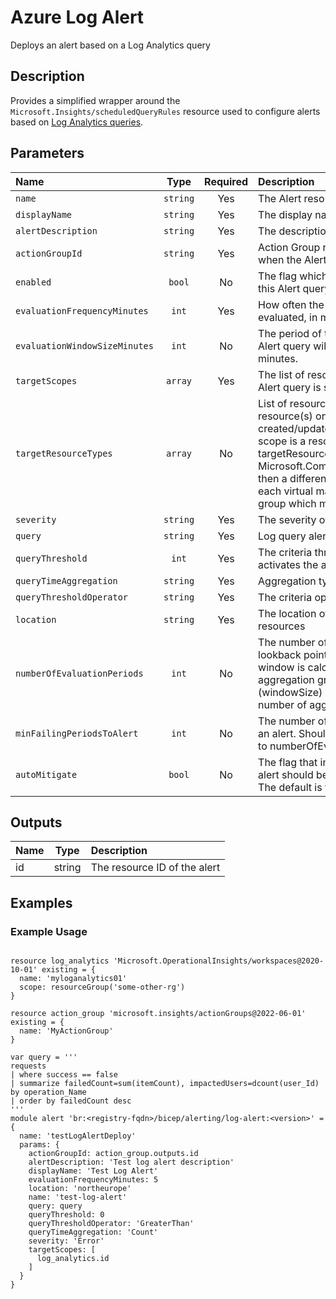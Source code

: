 # Azure Log Alert

Deploys an alert based on a Log Analytics query

## Description

Provides a simplified wrapper around the `Microsoft.Insights/scheduledQueryRules` resource used to configure alerts based on [Log Analytics queries](https://learn.microsoft.com/en-us/training/paths/analyze-monitoring-data-with-kql).

## Parameters

| Name                          | Type     | Required | Description                                                                                                                                                                                                                                                                                                          |
| :---------------------------- | :------: | :------: | :------------------------------------------------------------------------------------------------------------------------------------------------------------------------------------------------------------------------------------------------------------------------------------------------------------------- |
| `name`                        | `string` | Yes      | The Alert resource name.                                                                                                                                                                                                                                                                                             |
| `displayName`                 | `string` | Yes      | The display name of the Alert rule.                                                                                                                                                                                                                                                                                  |
| `alertDescription`            | `string` | Yes      | The description of the alert                                                                                                                                                                                                                                                                                         |
| `actionGroupId`               | `string` | Yes      | Action Group resource Id to invoke when the Alert fires.                                                                                                                                                                                                                                                             |
| `enabled`                     | `bool`   | No       | The flag which indicates whether this Alert query is enabled                                                                                                                                                                                                                                                         |
| `evaluationFrequencyMinutes`  | `int`    | Yes      | How often the Alert query is evaluated, in minutes.                                                                                                                                                                                                                                                                  |
| `evaluationWindowSizeMinutes` | `int`    | No       | The period of time on which the Alert query will be executed, in minutes.                                                                                                                                                                                                                                            |
| `targetScopes`                | `array`  | Yes      | The list of resource id's that this Alert query is scoped to.                                                                                                                                                                                                                                                        |
| `targetResourceTypes`         | `array`  | No       | List of resource type of the target resource(s) on which the alert is created/updated. For example if the scope is a resource group and targetResourceTypes is Microsoft.Compute/virtualMachines, then a different alert will be fired for each virtual machine in the resource group which meet the alert criteria. |
| `severity`                    | `string` | Yes      | The severity of the alert.                                                                                                                                                                                                                                                                                           |
| `query`                       | `string` | Yes      | Log query alert                                                                                                                                                                                                                                                                                                      |
| `queryThreshold`              | `int`    | Yes      | The criteria threshold value that activates the alert.                                                                                                                                                                                                                                                               |
| `queryTimeAggregation`        | `string` | Yes      | Aggregation type.                                                                                                                                                                                                                                                                                                    |
| `queryThresholdOperator`      | `string` | Yes      | The criteria operator.                                                                                                                                                                                                                                                                                               |
| `location`                    | `string` | Yes      | The location of the deployed resources                                                                                                                                                                                                                                                                               |
| `numberOfEvaluationPeriods`   | `int`    | No       | The number of aggregated lookback points. The lookback time window is calculated based on the aggregation granularity (windowSize) and the selected number of aggregated points.                                                                                                                                     |
| `minFailingPeriodsToAlert`    | `int`    | No       | The number of violations to trigger an alert. Should be smaller or equal to numberOfEvaluationPeriods.                                                                                                                                                                                                               |
| `autoMitigate`                | `bool`   | No       | The flag that indicates whether the alert should be auto resolved or not. The default is true.                                                                                                                                                                                                                       |

## Outputs

| Name | Type   | Description                  |
| :--- | :----: | :--------------------------- |
| id   | string | The resource ID of the alert |

## Examples

### Example Usage

```bicep

resource log_analytics 'Microsoft.OperationalInsights/workspaces@2020-10-01' existing = {
  name: 'myloganalytics01'
  scope: resourceGroup('some-other-rg')
}

resource action_group 'microsoft.insights/actionGroups@2022-06-01' existing = {
  name: 'MyActionGroup'
}

var query = '''
requests
| where success == false
| summarize failedCount=sum(itemCount), impactedUsers=dcount(user_Id) by operation_Name
| order by failedCount desc
'''
module alert 'br:<registry-fqdn>/bicep/alerting/log-alert:<version>' = {
  name: 'testLogAlertDeploy'
  params: {
    actionGroupId: action_group.outputs.id
    alertDescription: 'Test log alert description'
    displayName: 'Test Log Alert'
    evaluationFrequencyMinutes: 5
    location: 'northeurope'
    name: 'test-log-alert'
    query: query
    queryThreshold: 0
    queryThresholdOperator: 'GreaterThan'
    queryTimeAggregation: 'Count'
    severity: 'Error'
    targetScopes: [
      log_analytics.id
    ]
  }
}
```